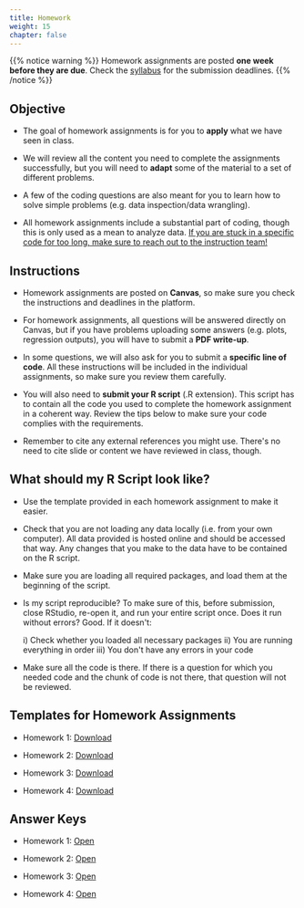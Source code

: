 ```yaml
---
title: Homework
weight: 15
chapter: false
---
```



{{% notice warning %}}
Homework assignments are posted **one week before they are due**. Check the [syllabus](https://sta235.netlify.app/syllabus/grading/) for the submission deadlines.
{{% /notice %}}


## Objective

- The goal of homework assignments is for you to **apply** what we have seen in class.

- We will review all the content you need to complete the assignments successfully, but you will need to **adapt** some of the material to a set of different problems.

- A few of the coding questions are also meant for you to learn how to solve simple problems (e.g. data inspection/data wrangling).

- All homework assignments include a substantial part of coding, though this is only used as a mean to analyze data. <u>If you are stuck in a specific code for too long, make sure to reach out to the instruction team!</u>


## Instructions

- Homework assignments are posted on **Canvas**, so make sure you check the instructions and deadlines in the platform.

- For homework assignments, all questions will be answered directly on Canvas, but if you have problems uploading some answers (e.g. plots, regression outputs), you will have to submit a **PDF write-up**.

- In some questions, we will also ask for you to submit a **specific line of code**. All these instructions will be included in the individual assignments, so make sure you review them carefully.

- You will also need to **submit your R script** (.R extension). This script has to contain all the code you used to complete the homework assignment in a coherent way. Review the tips below to make sure your code complies with the requirements.

- Remember to cite any external references you might use. There's no need to cite slide or content we have reviewed in class, though.


## What should my R Script look like?

- Use the template provided in each homework assignment to make it easier.

- Check that you are not loading any data locally (i.e. from your own computer). All data provided is hosted online and should be accessed that way. Any changes that you make to the data have to be contained on the R script.

- Make sure you are loading all required packages, and load them at the beginning of the script.

- Is my script reproducible? To make sure of this, before submission, close RStudio, re-open it, and run your entire script once. Does it run without errors? Good. If it doesn't:

	i) Check whether you loaded all necessary packages
	ii) You are running everything in order
	iii) You don't have any errors in your code

- Make sure all the code is there. If there is a question for which you needed code and the chunk of code is not there, that question will not be reviewed.

## Templates for Homework Assignments

<script>let date = Date.now();</script>
<!-- <a onclick="ga('send', 'event', 'External-Link','click','code2_inclass','0','Link');" href="https://raw.githubusercontent.com/maibennett/sta235/main/exampleSite/content/Classes/Week2/1_OLS/code/f2023_sta235h_2_reg_in_class.R" target="_blank" class="btn btn-default">Download<i class="fas fa-code"></i></a> -->
- Homework 1: <a onclick="gtag('event','hw1_code', {'event_category': 'HW','event_label': 'hw1_code', 'event_action': date, 'debug_mode':true });" href="https://raw.githubusercontent.com/maibennett/sta235/main/exampleSite/content/Assignments/Homework/Homework1/templates/STA235H_HW1_Template.R" target="_blank" class="btn btn-default">Download<i class="fas fa-code"></i></a>

- Homework 2: <a onclick="gtag('event','hw2_code', {'event_category': 'HW','event_label': 'hw2_code', 'event_action': date, 'debug_mode':true });" href="https://raw.githubusercontent.com/maibennett/sta235/main/exampleSite/content/Assignments/Homework/Homework2/templates/STA235H_HW2_Template.R" target="_blank" class="btn btn-default">Download<i class="fas fa-code"></i></a>

- Homework 3: <a onclick="gtag('event','hw3_code', {'event_category': 'HW','event_label': 'hw3_code', 'event_action': date, 'debug_mode':true });" href="https://raw.githubusercontent.com/maibennett/sta235/main/exampleSite/content/Assignments/Homework/Homework3/templates/STA235H_HW3_Template.R" target="_blank" class="btn btn-default">Download<i class="fas fa-code"></i></a>

- Homework 4: <a onclick="gtag('event','hw4_code', {'event_category': 'HW','event_label': 'hw4_code', 'event_action': date, 'debug_mode':true });" href="https://raw.githubusercontent.com/maibennett/sta235/main/exampleSite/content/Assignments/Homework/Homework4/templates/STA235H_HW4_Template.R" target="_blank" class="btn btn-default">Download<i class="fas fa-code"></i></a>

## Answer Keys

- Homework 1: <a onclick="gtag('event','hw1_answerkey', {'event_category': 'code','event_label': 'hw1_answerkey', 'event_action': date, 'debug_mode':true });" href="https://sta235.com/Assignments/Homework/Homework1/STA235H_Fall23_Homework1_AnswerKey.html" target="_blank" class="btn btn-default">Open <i class="fas fa-external-link-alt"></i></a>

- Homework 2: <a onclick="gtag('event','hw2_answerkey', {'event_category': 'code','event_label': 'hw2_answerkey', 'event_action': date, 'debug_mode':true });" href="https://sta235.com/Assignments/Homework/Homework2/STA235H_Fall23_Homework2_AnswerKey.html" target="_blank" class="btn btn-default">Open <i class="fas fa-external-link-alt"></i></a>

- Homework 3: <a onclick="gtag('event','hw3_answerkey', {'event_category': 'code','event_label': 'hw3_answerkey', 'event_action': date, 'debug_mode':true });" href="https://sta235.com/Assignments/Homework/Homework3/STA235H_Fall23_Homework3_AnswerKey.html" target="_blank" class="btn btn-default">Open <i class="fas fa-external-link-alt"></i></a>

- Homework 4: <a onclick="gtag('event','hw4_answerkey', {'event_category': 'code','event_label': 'hw4_answerkey', 'event_action': date, 'debug_mode':true });" href="https://sta235.com/Assignments/Homework/Homework4/STA235H_Fall23_Homework4_AnswerKey.html" target="_blank" class="btn btn-default">Open <i class="fas fa-external-link-alt"></i></a>
